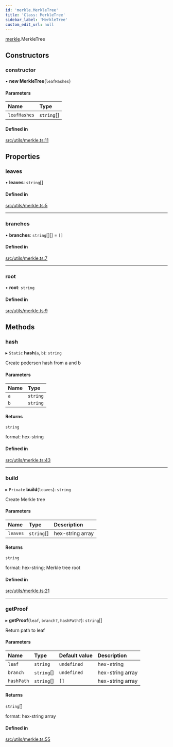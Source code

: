 ```yaml
---
id: 'merkle.MerkleTree'
title: 'Class: MerkleTree'
sidebar_label: 'MerkleTree'
custom_edit_url: null
---
```


[merkle](../namespaces/merkle.md).MerkleTree

## Constructors

### constructor

• **new MerkleTree**(`leafHashes`)

#### Parameters

| Name         | Type       |
| :----------- | :--------- |
| `leafHashes` | `string`[] |

#### Defined in

[src/utils/merkle.ts:11](https://github.com/starknet-io/starknet.js/blob/v5.24.3/src/utils/merkle.ts#L11)

## Properties

### leaves

• **leaves**: `string`[]

#### Defined in

[src/utils/merkle.ts:5](https://github.com/starknet-io/starknet.js/blob/v5.24.3/src/utils/merkle.ts#L5)

---

### branches

• **branches**: `string`[][] = `[]`

#### Defined in

[src/utils/merkle.ts:7](https://github.com/starknet-io/starknet.js/blob/v5.24.3/src/utils/merkle.ts#L7)

---

### root

• **root**: `string`

#### Defined in

[src/utils/merkle.ts:9](https://github.com/starknet-io/starknet.js/blob/v5.24.3/src/utils/merkle.ts#L9)

## Methods

### hash

▸ `Static` **hash**(`a`, `b`): `string`

Create pedersen hash from a and b

#### Parameters

| Name | Type     |
| :--- | :------- |
| `a`  | `string` |
| `b`  | `string` |

#### Returns

`string`

format: hex-string

#### Defined in

[src/utils/merkle.ts:43](https://github.com/starknet-io/starknet.js/blob/v5.24.3/src/utils/merkle.ts#L43)

---

### build

▸ `Private` **build**(`leaves`): `string`

Create Merkle tree

#### Parameters

| Name     | Type       | Description      |
| :------- | :--------- | :--------------- |
| `leaves` | `string`[] | hex-string array |

#### Returns

`string`

format: hex-string; Merkle tree root

#### Defined in

[src/utils/merkle.ts:21](https://github.com/starknet-io/starknet.js/blob/v5.24.3/src/utils/merkle.ts#L21)

---

### getProof

▸ **getProof**(`leaf`, `branch?`, `hashPath?`): `string`[]

Return path to leaf

#### Parameters

| Name       | Type       | Default value | Description      |
| :--------- | :--------- | :------------ | :--------------- |
| `leaf`     | `string`   | `undefined`   | hex-string       |
| `branch`   | `string`[] | `undefined`   | hex-string array |
| `hashPath` | `string`[] | `[]`          | hex-string array |

#### Returns

`string`[]

format: hex-string array

#### Defined in

[src/utils/merkle.ts:55](https://github.com/starknet-io/starknet.js/blob/v5.24.3/src/utils/merkle.ts#L55)
